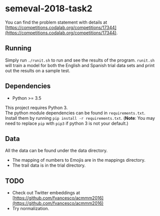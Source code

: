# semeval-2018-task2

You can find the problem statement with details at [https://competitions.codalab.org/competitions/17344](https://competitions.codalab.org/competitions/17344).

## Running
Simply run `./runit.sh` to run and see the results of the program. `runit.sh` will train a model for both the English and Spanish trial data sets and print out the results on a sample test.

## Dependencies
- Python >= 3.5


This project requires Python 3.  
The python module dependencies can be found in `requirements.txt`.  
Install them by running `pip install -r requirements.txt`. (**Note**: You may need to replace `pip` with `pip3` if python 3 is not your default.)

## Data

All the data can be found under the data directory.
- The mapping of numbers to Emojis are in the mappings directory.
- The trail data is in the trial directory.

## TODO
- Check out Twitter embeddings at [https://github.com/fvancesco/acmmm2016](https://github.com/fvancesco/acmmm2016)
- Try normalization.
